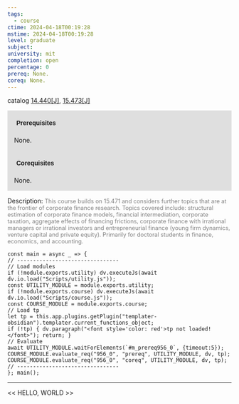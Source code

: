 ```yaml
---
tags:
  - course
ctime: 2024-04-18T00:19:28
mstime: 2024-04-18T00:19:28
level: graduate
subject: 
university: mit
completion: open
percentage: 0
prereq: None.
coreq: None.
---
```


catalog [14.440[J]](http://student.mit.edu/catalog/m14b.html#14.440), [15.473[J]](http://student.mit.edu/catalog/m15b.html#15.473)

<span style="display: block; padding: 15px; background-color: rgb(100, 100, 100, 0.2);"><font id="m_prereq956_0" style="display: block; font-family: Arial, sans-serif; font-weight: bold; padding: 5px">Prerequisites</font><br><span id="prereq956_0">None.</span></span>
<span style="display: block; padding: 15px; background-color: rgb(100, 100, 100, 0.2);"><font id="m_coreq956_0" style="display: block; font-family: Arial, sans-serif; font-weight: bold; padding: 5px">Corequisites</font><br><span id="coreq956_0">None.</span></span>

<font style="">Description:</font>
<font style="color: grey; font-size: 0.8rem;">This course builds on 15.471 and considers further topics that are at the frontier of corporate finance research. Topics covered include: structural estimation of corporate finance models, financial intermediation, corporate taxation, aggregate effects of financing frictions, corporate finance with irrational managers or irrational investors and entrepreneurial finance (young firm dynamics, venture capital and private equity). Primarily for doctoral students in finance, economics, and accounting.</font>

```dataviewjs
const main = async _ => {
// --------------------------------
// Load modules
if (!module.exports.utility) dv.executeJs(await dv.io.load("Scripts/utility.js"));
const UTILITY_MODULE = module.exports.utility;
if (!module.exports.course) dv.executeJs(await dv.io.load("Scripts/course.js"));
const COURSE_MODULE = module.exports.course;
// Load tp
let tp = this.app.plugins.getPlugin("templater-obsidian").templater.current_functions_object;
if (!tp) { dv.paragraph("<font style='color: red'>tp not loaded!</font>"); return; }
// Evaluate
await UTILITY_MODULE.waitForElements(`#m_prereq956_0`, {timeout:5});
COURSE_MODULE.evaluate_req("956_0", "prereq", UTILITY_MODULE, dv, tp);
COURSE_MODULE.evaluate_req("956_0", "coreq", UTILITY_MODULE, dv, tp);
// --------------------------------
}; main();
```

---

<< HELLO, WORLD >>
